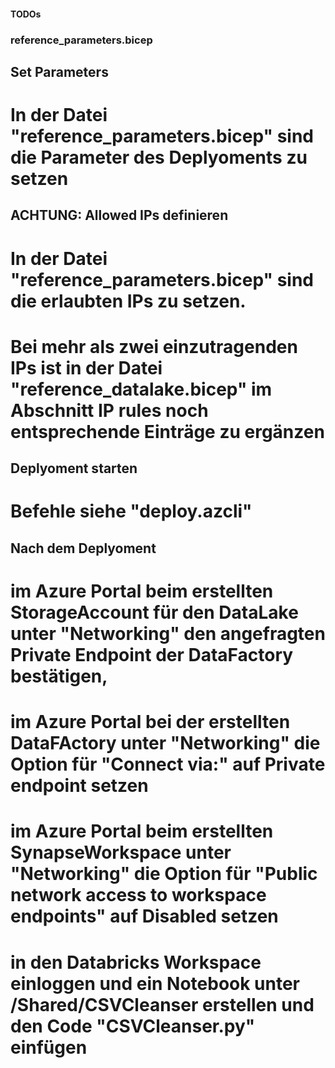 #### TODOs ####


### reference_parameters.bicep
## Set Parameters
# In der Datei "reference_parameters.bicep" sind die Parameter des Deplyoments zu setzen

## ACHTUNG: Allowed IPs definieren
# In der Datei "reference_parameters.bicep" sind die erlaubten IPs zu setzen.
# Bei mehr als zwei einzutragenden IPs ist in der Datei "reference_datalake.bicep" im Abschnitt IP rules noch entsprechende Einträge zu ergänzen

## Deplyoment starten
# Befehle siehe "deploy.azcli"

## Nach dem Deplyoment
# im Azure Portal beim erstellten StorageAccount für den DataLake unter "Networking" den angefragten Private Endpoint der DataFactory bestätigen,
# im Azure Portal bei der erstellten DataFActory unter "Networking" die Option für "Connect via:" auf Private endpoint setzen
# im Azure Portal beim erstellten SynapseWorkspace unter "Networking" die Option für "Public network access to workspace endpoints" auf Disabled setzen
# in den Databricks Workspace einloggen und ein Notebook unter /Shared/CSVCleanser erstellen und den Code "CSVCleanser.py" einfügen